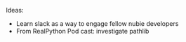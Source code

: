 Ideas:
* Learn slack as a way to engage fellow nubie developers
* From RealPython Pod cast: investigate pathlib
